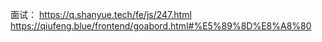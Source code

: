 面试：
https://q.shanyue.tech/fe/js/247.html
https://qiufeng.blue/frontend/goabord.html#%E5%89%8D%E8%A8%80